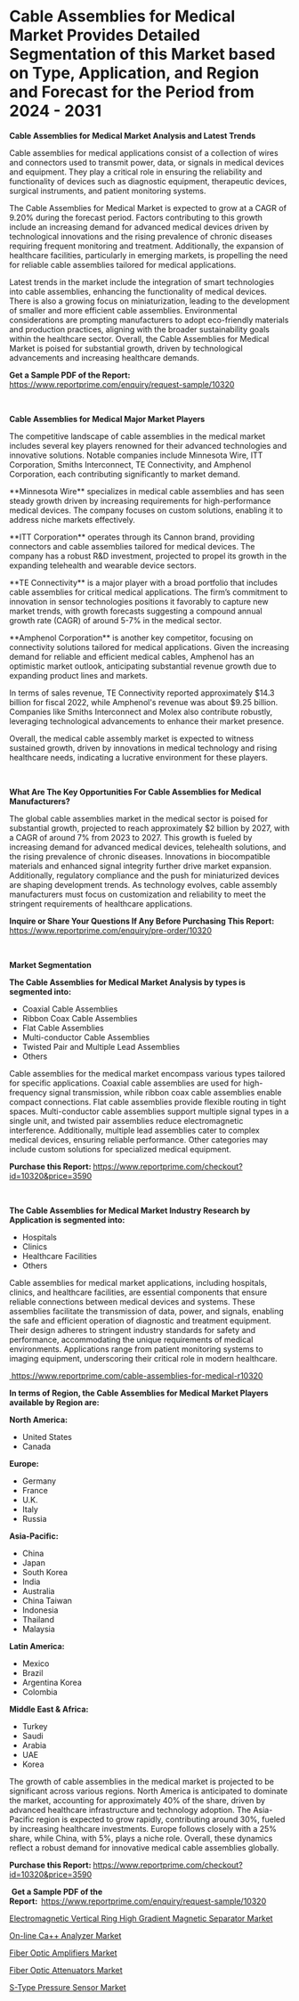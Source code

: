 <p><h1>Cable Assemblies for Medical Market Provides Detailed Segmentation of this Market based on Type, Application, and Region and Forecast for the Period from 2024 - 2031</h1></p><p><strong>Cable Assemblies for Medical Market Analysis and Latest Trends</strong></p>
<p><p>Cable assemblies for medical applications consist of a collection of wires and connectors used to transmit power, data, or signals in medical devices and equipment. They play a critical role in ensuring the reliability and functionality of devices such as diagnostic equipment, therapeutic devices, surgical instruments, and patient monitoring systems.</p><p>The Cable Assemblies for Medical Market is expected to grow at a CAGR of 9.20% during the forecast period. Factors contributing to this growth include an increasing demand for advanced medical devices driven by technological innovations and the rising prevalence of chronic diseases requiring frequent monitoring and treatment. Additionally, the expansion of healthcare facilities, particularly in emerging markets, is propelling the need for reliable cable assemblies tailored for medical applications.</p><p>Latest trends in the market include the integration of smart technologies into cable assemblies, enhancing the functionality of medical devices. There is also a growing focus on miniaturization, leading to the development of smaller and more efficient cable assemblies. Environmental considerations are prompting manufacturers to adopt eco-friendly materials and production practices, aligning with the broader sustainability goals within the healthcare sector. Overall, the Cable Assemblies for Medical Market is poised for substantial growth, driven by technological advancements and increasing healthcare demands.</p></p>
<p><strong>Get a Sample PDF of the Report:&nbsp;</strong> <a href="https://www.reportprime.com/enquiry/request-sample/10320">https://www.reportprime.com/enquiry/request-sample/10320</a></p>
<p>&nbsp;</p>
<p><strong>Cable Assemblies for Medical Major Market Players</strong></p>
<p><p>The competitive landscape of cable assemblies in the medical market includes several key players renowned for their advanced technologies and innovative solutions. Notable companies include Minnesota Wire, ITT Corporation, Smiths Interconnect, TE Connectivity, and Amphenol Corporation, each contributing significantly to market demand.</p><p>**Minnesota Wire** specializes in medical cable assemblies and has seen steady growth driven by increasing requirements for high-performance medical devices. The company focuses on custom solutions, enabling it to address niche markets effectively.</p><p>**ITT Corporation** operates through its Cannon brand, providing connectors and cable assemblies tailored for medical devices. The company has a robust R&D investment, projected to propel its growth in the expanding telehealth and wearable device sectors.</p><p>**TE Connectivity** is a major player with a broad portfolio that includes cable assemblies for critical medical applications. The firm’s commitment to innovation in sensor technologies positions it favorably to capture new market trends, with growth forecasts suggesting a compound annual growth rate (CAGR) of around 5-7% in the medical sector.</p><p>**Amphenol Corporation** is another key competitor, focusing on connectivity solutions tailored for medical applications. Given the increasing demand for reliable and efficient medical cables, Amphenol has an optimistic market outlook, anticipating substantial revenue growth due to expanding product lines and markets.</p><p>In terms of sales revenue, TE Connectivity reported approximately $14.3 billion for fiscal 2022, while Amphenol's revenue was about $9.25 billion. Companies like Smiths Interconnect and Molex also contribute robustly, leveraging technological advancements to enhance their market presence.</p><p>Overall, the medical cable assembly market is expected to witness sustained growth, driven by innovations in medical technology and rising healthcare needs, indicating a lucrative environment for these players.</p></p>
<p>&nbsp;</p>
<p><strong>What Are The Key Opportunities For Cable Assemblies for Medical Manufacturers?</strong></p>
<p><p>The global cable assemblies market in the medical sector is poised for substantial growth, projected to reach approximately $2 billion by 2027, with a CAGR of around 7% from 2023 to 2027. This growth is fueled by increasing demand for advanced medical devices, telehealth solutions, and the rising prevalence of chronic diseases. Innovations in biocompatible materials and enhanced signal integrity further drive market expansion. Additionally, regulatory compliance and the push for miniaturized devices are shaping development trends. As technology evolves, cable assembly manufacturers must focus on customization and reliability to meet the stringent requirements of healthcare applications.</p></p>
<p><strong>Inquire or Share Your Questions If Any Before Purchasing This Report:</strong> <a href="https://www.reportprime.com/enquiry/pre-order/10320">https://www.reportprime.com/enquiry/pre-order/10320</a></p>
<p>&nbsp;</p>
<p><strong>Market Segmentation</strong></p>
<p><strong>The Cable Assemblies for Medical Market Analysis by types is segmented into:</strong></p>
<p><ul><li>Coaxial Cable Assemblies</li><li>Ribbon Coax Cable Assemblies</li><li>Flat Cable Assemblies</li><li>Multi-conductor Cable Assemblies</li><li>Twisted Pair and Multiple Lead Assemblies</li><li>Others</li></ul></p>
<p><p>Cable assemblies for the medical market encompass various types tailored for specific applications. Coaxial cable assemblies are used for high-frequency signal transmission, while ribbon coax cable assemblies enable compact connections. Flat cable assemblies provide flexible routing in tight spaces. Multi-conductor cable assemblies support multiple signal types in a single unit, and twisted pair assemblies reduce electromagnetic interference. Additionally, multiple lead assemblies cater to complex medical devices, ensuring reliable performance. Other categories may include custom solutions for specialized medical equipment.</p></p>
<p><strong>Purchase this Report:&nbsp;</strong><a href="https://www.reportprime.com/checkout?id=10320&price=3590">https://www.reportprime.com/checkout?id=10320&price=3590</a></p>
<p>&nbsp;</p>
<p><strong>The Cable Assemblies for Medical Market Industry Research by Application is segmented into:</strong></p>
<p><ul><li>Hospitals</li><li>Clinics</li><li>Healthcare Facilities</li><li>Others</li></ul></p>
<p><p>Cable assemblies for medical market applications, including hospitals, clinics, and healthcare facilities, are essential components that ensure reliable connections between medical devices and systems. These assemblies facilitate the transmission of data, power, and signals, enabling the safe and efficient operation of diagnostic and treatment equipment. Their design adheres to stringent industry standards for safety and performance, accommodating the unique requirements of medical environments. Applications range from patient monitoring systems to imaging equipment, underscoring their critical role in modern healthcare.</p></p>
<p><a href="https://www.reportprime.com/cable-assemblies-for-medical-r10320">&nbsp;https://www.reportprime.com/cable-assemblies-for-medical-r10320</a></p>
<p><strong>In terms of Region, the Cable Assemblies for Medical Market Players available by Region are:</strong></p>
<p>
    <p> <strong> North America: </strong>
        <ul>
            <li>United States</li>
            <li>Canada</li>
        </ul>
        </p> 
    <p> <strong> Europe: </strong>
        <ul>
            <li>Germany</li>
            <li>France</li>
            <li>U.K.</li>
            <li>Italy</li>
            <li>Russia</li>
        </ul>
        </p> 
    <p> <strong> Asia-Pacific: </strong>
        <ul>
            <li>China</li>
            <li>Japan</li>
            <li>South Korea</li>
            <li>India</li>
            <li>Australia</li>
            <li>China Taiwan</li>
            <li>Indonesia</li>
            <li>Thailand</li>
            <li>Malaysia</li>
        </ul>
        </p> 
    <p> <strong> Latin America: </strong>
        <ul>
            <li>Mexico</li>
            <li>Brazil</li>
            <li>Argentina Korea</li>
            <li>Colombia</li>
        </ul>
        </p> 
    <p> <strong> Middle East & Africa: </strong>
        <ul>
            <li>Turkey</li>
            <li>Saudi</li>
            <li>Arabia</li>
            <li>UAE</li>
            <li>Korea</li>
        </ul>
    </p>
    </p>
<p><p>The growth of cable assemblies in the medical market is projected to be significant across various regions. North America is anticipated to dominate the market, accounting for approximately 40% of the share, driven by advanced healthcare infrastructure and technology adoption. The Asia-Pacific region is expected to grow rapidly, contributing around 30%, fueled by increasing healthcare investments. Europe follows closely with a 25% share, while China, with 5%, plays a niche role. Overall, these dynamics reflect a robust demand for innovative medical cable assemblies globally.</p></p>
<p><strong>Purchase this Report: </strong><a href="https://www.reportprime.com/checkout?id=10320&price=3590">https://www.reportprime.com/checkout?id=10320&price=3590</a></p>
<p>&nbsp;<strong>Get a Sample PDF of the Report:&nbsp;&nbsp;</strong><a href="https://www.reportprime.com/enquiry/request-sample/10320">https://www.reportprime.com/enquiry/request-sample/10320</a></p>
<p><strong></strong></p>
<p><p><a href="https://medium.com/@janetchuaf36/the-comprehensive-electromagnetic-vertical-ring-high-gradient-magnetic-separator-market-research-04e9534ee354">Electromagnetic Vertical Ring High Gradient Magnetic Separator Market</a></p><p><a href="https://issuu.com/reportprime-2/docs/on-line-ca-analyzer-market-size-203_569a24df3609cf">On-line Ca++ Analyzer Market</a></p><p><a href="https://www.linkedin.com/pulse/global-fiber-optic-amplifiers-market-size-trends-analysis-regional-iieze?trackingId=aha9xb5XRa%2BlKuFIFqSd4g%3D%3D">Fiber Optic Amplifiers Market</a></p><p><a href="https://www.linkedin.com/pulse/strategic-insights-global-fiber-optic-attenuators-market-wm0be?trackingId=g60Jb30ARvaxRymmLPKQ2Q%3D%3D">Fiber Optic Attenuators Market</a></p><p><a href="https://medium.com/@graciakennyta2311/this-report-aims-to-provide-a-comprehensive-presentation-of-the-global-market-for-s-type-pressure-41eba1063e05">S-Type Pressure Sensor Market</a></p></p>